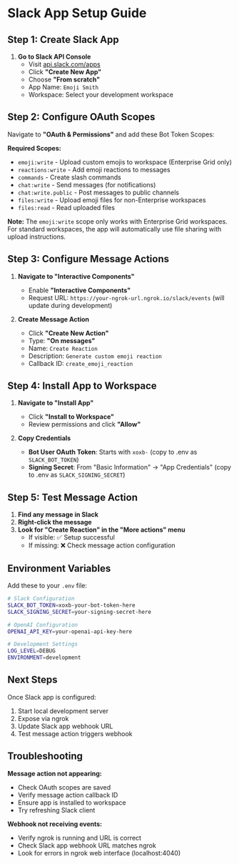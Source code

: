 # Slack App Setup Guide

## Step 1: Create Slack App

1. **Go to Slack API Console**
   - Visit [api.slack.com/apps](https://api.slack.com/apps)
   - Click **"Create New App"**
   - Choose **"From scratch"**
   - App Name: `Emoji Smith`
   - Workspace: Select your development workspace

## Step 2: Configure OAuth Scopes

Navigate to **"OAuth & Permissions"** and add these Bot Token Scopes:

**Required Scopes:**
- `emoji:write` - Upload custom emojis to workspace (Enterprise Grid only)
- `reactions:write` - Add emoji reactions to messages  
- `commands` - Create slash commands
- `chat:write` - Send messages (for notifications)
- `chat:write.public` - Post messages to public channels
- `files:write` - Upload emoji files for non-Enterprise workspaces
- `files:read` - Read uploaded files

**Note:** The `emoji:write` scope only works with Enterprise Grid workspaces. For standard workspaces, the app will automatically use file sharing with upload instructions.

## Step 3: Configure Message Actions

1. **Navigate to "Interactive Components"**
   - Enable **"Interactive Components"**
   - Request URL: `https://your-ngrok-url.ngrok.io/slack/events` (will update during development)

2. **Create Message Action**
   - Click **"Create New Action"** 
   - Type: **"On messages"**
   - Name: `Create Reaction`
   - Description: `Generate custom emoji reaction`
   - Callback ID: `create_emoji_reaction`

## Step 4: Install App to Workspace

1. **Navigate to "Install App"**
   - Click **"Install to Workspace"**
   - Review permissions and click **"Allow"**

2. **Copy Credentials**
   - **Bot User OAuth Token**: Starts with `xoxb-` (copy to .env as `SLACK_BOT_TOKEN`)
   - **Signing Secret**: From "Basic Information" → "App Credentials" (copy to .env as `SLACK_SIGNING_SECRET`)

## Step 5: Test Message Action

1. **Find any message in Slack**
2. **Right-click the message**
3. **Look for "Create Reaction" in the "More actions" menu**
   - If visible: ✅ Setup successful
   - If missing: ❌ Check message action configuration

## Environment Variables

Add these to your `.env` file:

```bash
# Slack Configuration
SLACK_BOT_TOKEN=xoxb-your-bot-token-here
SLACK_SIGNING_SECRET=your-signing-secret-here

# OpenAI Configuration  
OPENAI_API_KEY=your-openai-api-key-here

# Development Settings
LOG_LEVEL=DEBUG
ENVIRONMENT=development
```

## Next Steps

Once Slack app is configured:
1. Start local development server
2. Expose via ngrok
3. Update Slack app webhook URL
4. Test message action triggers webhook

## Troubleshooting

**Message action not appearing:**
- Check OAuth scopes are saved
- Verify message action callback ID
- Ensure app is installed to workspace
- Try refreshing Slack client

**Webhook not receiving events:**
- Verify ngrok is running and URL is correct
- Check Slack app webhook URL matches ngrok
- Look for errors in ngrok web interface (localhost:4040)